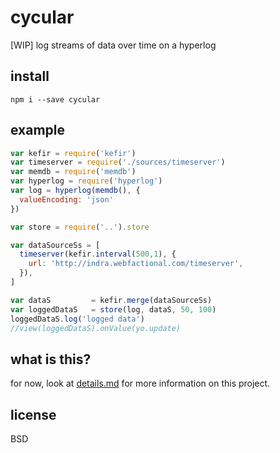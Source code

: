# cycular

[WIP] log streams of data over time on a hyperlog

## install

```
npm i --save cycular
```

## example

```javascript
var kefir = require('kefir')
var timeserver = require('./sources/timeserver')
var memdb = require('memdb')
var hyperlog = require('hyperlog')
var log = hyperlog(memdb(), {
  valueEncoding: 'json'
})

var store = require('..').store

var dataSourceSs = [
  timeserver(kefir.interval(500,1), {
    url: 'http://indra.webfactional.com/timeserver',
  }),
]

var dataS         = kefir.merge(dataSourceSs)
var loggedDataS   = store(log, dataS, 50, 100)
loggedDataS.log('logged data')
//view(loggedDataS).onValue(yo.update)
```

## what is this?

for now, look at [details.md](details.md) for more information on this project.

## license

BSD
